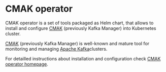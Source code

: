 # CMAK operator

CMAK operator is a set of tools packaged as Helm chart,
that allows to install and configure [CMAK](https://github.com/yahoo/CMAK) 
(previously Kafka Manager) into Kubernetes cluster.

[CMAK](https://github.com/yahoo/CMAK) (previously Kafka Manager) is well-known
and mature tool for monitoring and managing [Apache Kafka](https://kafka.apache.org/)clusters.

For detailled instructions about installation and configuration
check [CMAK operator homepage](https://github.com/eshepelyuk/cmak-operator).
